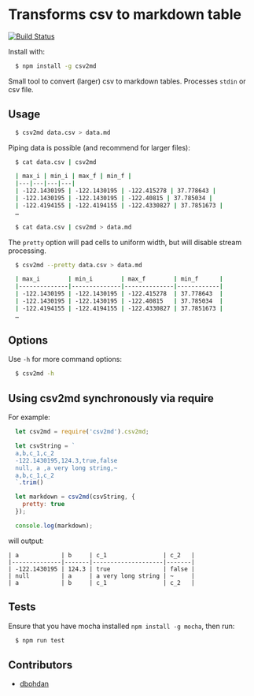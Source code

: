 # Transforms csv to markdown table

[![Build Status](https://travis-ci.org/pstaender/csv2md.svg?branch=master)](https://travis-ci.org/pstaender/csv2md)

Install with:

```sh
  $ npm install -g csv2md
```

Small tool to convert (larger) csv to markdown tables. Processes `stdin` or csv file.

## Usage

```sh
  $ csv2md data.csv > data.md
```

Piping data is possible (and recommend for larger files):

```sh
  $ cat data.csv | csv2md

  | max_i | min_i | max_f | min_f |
  |---|---|---|---|
  | -122.1430195 | -122.1430195 | -122.415278 | 37.778643 |
  | -122.1430195 | -122.1430195 | -122.40815 | 37.785034 |
  | -122.4194155 | -122.4194155 | -122.4330827 | 37.7851673 |
  …
```

```sh
  $ cat data.csv | csv2md > data.md
```

The `pretty` option will pad cells to uniform width, but will disable stream processing.

```sh
  $ csv2md --pretty data.csv > data.md

  | max_i        | min_i        | max_f        | min_f      |
  |--------------|--------------|--------------|------------|
  | -122.1430195 | -122.1430195 | -122.415278  | 37.778643  |
  | -122.1430195 | -122.1430195 | -122.40815   | 37.785034  |
  | -122.4194155 | -122.4194155 | -122.4330827 | 37.7851673 |
  …
```

## Options

Use `-h` for more command options:

```sh
  $ csv2md -h
```

## Using csv2md synchronously via require

For example:

```js
  let csv2md = require('csv2md').csv2md;

  let csvString = `
  a,b,c_1,c_2
  -122.1430195,124.3,true,false
  null, a ,a very long string,~
  a,b,c_1,c_2
  `.trim()

  let markdown = csv2md(csvString, {
    pretty: true
  });

  console.log(markdown);
```

will output:

```
| a            | b     | c_1                | c_2   |
|--------------|-------|--------------------|-------|
| -122.1430195 | 124.3 | true               | false |
| null         | a     | a very long string | ~     |
| a            | b     | c_1                | c_2   |
```

## Tests

Ensure that you have mocha installed `npm install -g mocha`, then run:

```sh
  $ npm run test
```

## Contributors

  * [dbohdan](https://github.com/dbohdan)
